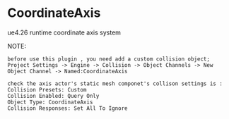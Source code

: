 # CoordinateAxis
ue4.26 runtime coordinate axis system

NOTE:

```
before use this plugin , you need add a custom collision object;
Project Settings -> Engine -> Collision -> Object Channels -> New Object Channel -> Named:CoordinateAxis
```

```
check the axis actor's static mesh componet's collison settings is :
Collision Presets: Custom
Collision Enabled: Query Only
Object Type: CoordinateAxis
Collision Responses: Set All To Ignore
```

